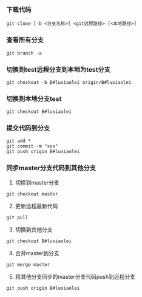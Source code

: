 ### 下载代码

```shell
git clone [-b <分支名称>] <git远程路径> [<本地路径>]
```

### 查看所有分支

```shell
git branch -a
```

### 切换到test远程分支到本地为test分支

```shell
git checkout -b B#luxiaolei origin/B#luxiaolei
```

### 切换到本地分支test

```shell
git checkout B#luxiaolei
```

### 提交代码到分支

```shell
git add *
git commit -m "xxx"
git push origin B#luxiaolei
```

### 同步master分支代码到其他分支

1. 切换到master分支

```shell
git checkout master
```

2. 更新远程最新代码

```shell
git pull
```

3. 切换到其他分支

```shell
git checkout B#luxiaolei
```

4. 合并master到分支

```shell
git merge master
```

5. 将其他分支同步的master分支代码push到远程分支

```shell
git push origin B#luxiaolei
```

